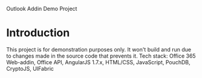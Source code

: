 Outlook Addin Demo Project

# Introduction 
This project is for demonstration purposes only. It won't build and run due to changes made in the source code that prevents it.
Tech stack: Office 365 Web-addin, Office API, AngularJS 1.7.x, HTML/CSS, JavaScript, PouchDB, CryptoJS, UIFabric